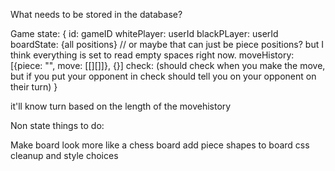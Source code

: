 What needs to be stored in the database?

Game state: {
  id: gameID
  whitePlayer: userId
  blackPLayer: userId
  boardState: {all positions}
  // or maybe that can just be piece positions? but I think everything is set to read empty spaces right now.
  moveHistory: [{piece: "", move: [[][]]}, {}]
  check: (should check when you make the move, but if you put your opponent in check should tell you on your opponent on their turn)
}

it'll know turn based on the length of the movehistory

Non state things to do:

Make board look more like a chess board
add piece shapes to board
css cleanup and style choices
